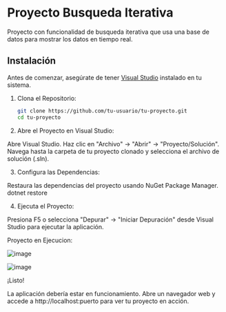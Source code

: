 # Proyecto Busqueda Iterativa

Proyecto con funcionalidad de busqueda iterativa que usa una base de datos para mostrar los datos en tiempo real.

## Instalación

Antes de comenzar, asegúrate de tener [Visual Studio](https://visualstudio.microsoft.com/) instalado en tu sistema.

1. Clona el Repositorio:
   ```sh
   git clone https://github.com/tu-usuario/tu-proyecto.git
   cd tu-proyecto
   
2. Abre el Proyecto en Visual Studio:

  Abre Visual Studio.
  Haz clic en "Archivo" -> "Abrir" -> "Proyecto/Solución".
  Navega hasta la carpeta de tu proyecto clonado y selecciona el archivo de solución (.sln).
  
3. Configura las Dependencias:

  Restaura las dependencias del proyecto usando NuGet Package Manager.
  dotnet restore
  
4. Ejecuta el Proyecto:

  Presiona F5 o selecciona "Depurar" -> "Iniciar Depuración" desde Visual Studio para ejecutar la aplicación.

  Proyecto en Ejecucion:

  ![image](https://github.com/SoyRodri/BusquedaIterativa/assets/101233941/647fcff2-5790-40a4-a892-fcf72dcbb5d4)

  ![image](https://github.com/SoyRodri/BusquedaIterativa/assets/101233941/80f19f27-2670-4aee-aa4f-5aba79a469d7)


¡Listo!

La aplicación debería estar en funcionamiento. Abre un navegador web y accede a http://localhost:puerto para ver tu proyecto en acción.
